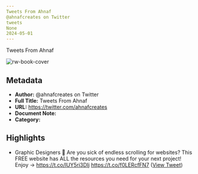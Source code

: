 ```yaml
---
Tweets From Ahnaf
@ahnafcreates on Twitter
tweets
None
2024-05-01
---
```

Tweets From Ahnaf

![rw-book-cover](https://pbs.twimg.com/profile_images/1682402863170088960/FHOdkWOY.png)

## Metadata
- **Author:** @ahnafcreates on Twitter
- **Full Title:** Tweets From Ahnaf
- **URL:** https://twitter.com/ahnafcreates
- **Document Note:** 
- **Category:**

## Highlights
- Graphic Designers 🚨
  Are you sick of endless scrolling for websites?
  This FREE website has ALL the resources you need for your next project!
  Enjoy → https://t.co/lUY5ri3DIj https://t.co/f0LERcfFN7 ([View Tweet](https://twitter.com/ahnafcreates/status/1695431198540193893))

